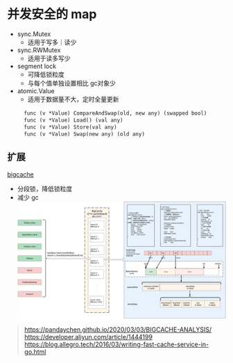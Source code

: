 # 并发安全的 map 
* sync.Mutex
  * 适用于写多｜读少
* sync.RWMutex
  * 适用于读多写少
* segment lock
  * 可降低锁粒度
  * 与每个值单独设置相比 gc对象少
* atomic.Value
  * 适用于数据量不大，定时全量更新
  ```
    func (v *Value) CompareAndSwap(old, new any) (swapped bool)
    func (v *Value) Load() (val any)
    func (v *Value) Store(val any)
    func (v *Value) Swap(new any) (old any)
  ```
  
## 扩展
[bigcache](https://github.com/allegro/bigcache)
* 分段锁，降低锁粒度
* 减少 gc
![bigcache-total-flow.png](image/bigcache-total-flow.png)
> https://pandaychen.github.io/2020/03/03/BIGCACHE-ANALYSIS/
> https://developer.aliyun.com/article/1444199
> https://blog.allegro.tech/2016/03/writing-fast-cache-service-in-go.html
